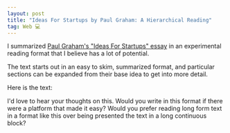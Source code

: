 ```yaml
---
layout: post
title: "Ideas For Startups by Paul Graham: A Hierarchical Reading"
tag: Web 💻
---
```


I summarized [Paul Graham's "Ideas For Startups" essay](http://www.paulgraham.com/ideas.html) in an experimental reading format that I believe has a lot of potential.

The text starts out in an easy to skim, summarized format, and particular sections can be expanded from their base idea to get into more detail.

Here is the text:

<script src="https://gist.github.com/marcospgp/2d1eec502548e8a8f0a42e0999f3bdae.js"></script>

I'd love to hear your thoughts on this. Would you write in this format if there were a platform that made it easy? Would you prefer reading long form text in a format like this over being presented the text in a long continuous block?
